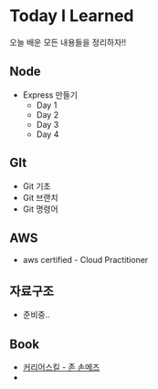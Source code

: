 # Today I Learned 

오늘 배운 모든 내용들을 정리하자!!

## Node

* Express  만들기
  * Day 1
  * Day 2
  * Day 3
  * Day 4

## GIt

* Git 기초 
* Git 브랜치
* Git 명령어

## AWS 

* aws certified - Cloud Practitioner

## 자료구조

* 준비중..

## Book

* [커리어스킬 - 존 손메즈](https://github.com/rockjeon/TIL/blob/master/Book/CareerSkill.md)
* 



